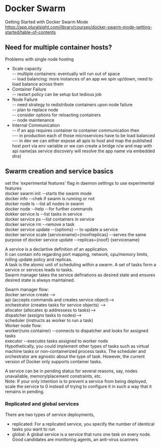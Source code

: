 # Docker Swarm 
Getting Started with Docker Swarm Mode  
https://app.pluralsight.com/library/courses/docker-swarm-mode-getting-started/table-of-contents

## Need for multiple container hosts?
Problems with single node hosting  
- Scale capacity   
-- multiple containers: eventually will run out of space  
-- load balancing: more instances of an app we spin up/down, need to load balance across them  
- Container Failure  
-- restart policy can be setup but tedious job  
- Node Failure  
-- need strategy to redistribute containers upon node failure  
-- plan to replace node  
-- consider options for reloacting containers  
-- node maintenance  
- Internal Communication  
-- if an app requires container to container communication then   
  --- in production each of those microservices have to be load balanced  
  --- in dev we can either expose all apis to host and map the published host port via env variable 
      or we can create a bridge n/w and map with api name(as service discovery will resolve the app name via embedded dns)

## Swarm creation and service basics
set the 'experimental features' flag in daemon settings to use experimental features    
docker swarm init --starts the swarm mode   
docker info --chek if swarm is running or not  
docker node ls --list all nodes in swarm  
docker node --help --for further commands  
dokker service ls --list tasks in service  
docker service ps --list containers in service  
docker service rm --remove a task   
docker service update --{options} -- to update a service  
docker service scale {servicename}={noofreplicas} --serves the same purpose of docker service update --replicas={noof} {servicename}  

A service is a declartive definition of an application.      
It can contain info regarding port mapping, network, cpu/memory limits, rolling update policy and replicas.     
A task is the atomic unit of scheduling within a swarm. A set of tasks form a service or services leads to tasks.  
Swarm manager takes the service definations as desired state and ensures desired state is always maintained. 

Swarm manager flow:   
docker service create -->   
api (accepts commands and creates service object)-->   
orchestrator (creates tasks for service objects) -->   
allocator (allocates ip addressess to tasks)-->   
dispatcher (assigns tasks to nodes)-->   
scheduler (instructs as worker to run a task)  
Worker node flow:  
worker(runs container) --connects to dispatcher and looks for assigned tasks  
executor --executes tasks assigned to worker node  
Hypothetically, you could implement other types of tasks such as virtual machine tasks or non-containerized process tasks. The scheduler and orchestrator are agnostic about the type of task. However, the current version of Docker only supports container tasks.  

A service can be in pending status for several reasons, say, nodes unavailable, memory/placement constraints, etc.  
Note: If your only intention is to prevent a service from being deployed, scale the service to 0 instead of trying to configure it in such a way that it remains in pending.  

### Replicated and global services
There are two types of service deployments, 
- replicated: For a replicated service, you specify the number of identical tasks you want to run  
- global: A global service is a service that runs one task on every node.  Good candidates are monitoring agents, an anti-virus scanners     



